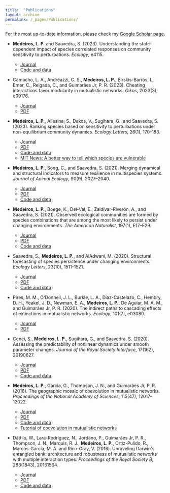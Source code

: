 ```yaml
---
title:  "Publications"
layout: archive
permalink: /_pages/Publications/
---
```


For the most up-to-date information, please check my [Google Scholar page](https://scholar.google.com/citations?hl=en&user=_yaf13EAAAAJ&view_op=list_works&sortby=pubdate).

- **Medeiros, L. P.** and Saavedra, S. (2023). Understanding the state-dependent impact of species correlated responses on community sensitivity to perturbations. *Ecology*, e4115.
    - [Journal](https://esajournals.onlinelibrary.wiley.com/doi/abs/10.1002/ecy.4115)
    - [Code and data](https://github.com/lucaspdmedeiros/species-correlated-responses)

- Camacho, L. A., Andreazzi, C. S., **Medeiros, L. P.**, Birskis-Barros, I., Emer, C., Reigada, C., and Guimarães Jr, P. R. (2023). Cheating interactions favor modularity in mutualistic networks. *Oikos*, 2023(3), e09176.
    - [Journal](https://onlinelibrary.wiley.com/doi/abs/10.1111/oik.09176)
    - [PDF](https://lucaspdmedeiros.github.io/files/Camacho_etal_2023_Oikos.pdf)

- **Medeiros, L. P.**, Allesina, S., Dakos, V., Sugihara, G., and Saavedra, S. (2023). Ranking species based on sensitivity to perturbations under non-equilibrium community dynamics. *Ecology Letters*, 26(1), 170-183.
    - [Journal](https://onlinelibrary.wiley.com/doi/10.1111/ele.14131)
    - [PDF](https://lucaspdmedeiros.github.io/files/Medeiros_etal_2023_EcolLett.pdf)
    - [Code and data](https://github.com/lucaspdmedeiros/ranking-species-sensitivity)
    - [MIT News: A better way to tell which species are vulnerable](https://news.mit.edu/2022/species-vulnerable-climate-change-1031)

- **Medeiros, L. P.**, Song, C., and Saavedra, S. (2021). Merging dynamical and structural indicators to measure resilience in multispecies systems. *Journal of Animal Ecology*, 90(9), 2027–2040.
    - [Journal](https://besjournals.onlinelibrary.wiley.com/doi/abs/10.1111/1365-2656.13421)
    - [PDF](https://lucaspdmedeiros.github.io/files/Medeiros_etal_2021_JAnimEcol.pdf)
    - [Code and data](https://github.com/lucaspdmedeiros/merging-resilience-indicators)

- **Medeiros, L. P.**, Boege, K., Del-Val, E., Zaldívar-Riverón, A., and Saavedra, S. (2021). Observed ecological communities are formed by species combinations that are among the most likely to persist under changing environments. *The American Naturalist*, 197(1), E17–E29.
    - [Journal](https://www.journals.uchicago.edu/doi/full/10.1086/711663)
    - [PDF](https://lucaspdmedeiros.github.io/files/Medeiros_etal_2021_AmNat.pdf)
    - [Code and data](https://github.com/lucaspdmedeiros/probable-combinations)

- Saavedra, S., **Medeiros, L. P.**, and AlAdwani, M. (2020). Structural forecasting of species persistence under changing environments. *Ecology Letters*, 23(10), 1511-1521.
    - [Journal](https://onlinelibrary.wiley.com/doi/full/10.1111/ele.13582)
    - [PDF](https://lucaspdmedeiros.github.io/files/Saavedra_etal_2020_EcolLett.pdf)
    - [Code and data](https://github.com/MITEcology/ELE_Saavedra_etal_2020)

- Pires, M. M., O'Donnell, J. L., Burkle, L. A., Diaz-Castelazo, C., Hembry, D. H., Yeakel, J. D., Newman, E. A., **Medeiros, L. P.**, De Aguiar, M. A. M., and Guimarães Jr, P. R. (2020). The indirect paths to cascading effects of extinctions in mutualistic networks. *Ecology*, 101(7), e03080.
    - [Journal](https://esajournals.onlinelibrary.wiley.com/doi/full/10.1002/ecy.3080)
    - [PDF](https://lucaspdmedeiros.github.io/files/Pires_etal_2020_Ecology.pdf)

- Cenci, S., **Medeiros, L. P.**, Sugihara, G., and Saavedra, S. (2020). Assessing the predictability of nonlinear dynamics under smooth parameter changes. *Journal of the Royal Society Interface*, 17(162), 20190627.
    - [Journal](https://royalsocietypublishing.org/doi/full/10.1098/rsif.2019.0627)
    - [PDF](https://lucaspdmedeiros.github.io/files/Cenci_etal_2020_JRSocInterface.pdf)
    - [Code and data](https://github.com/MITEcology/JRSI-Cenci-Medeiros-Sugihara-Saavedra-2019)

- **Medeiros, L. P.**, Garcia, G., Thompson, J. N., and Guimarães Jr, P. R. (2018). The geographic mosaic of coevolution in mutualistic networks. *Proceedings of the National Academy of Sciences*, 115(47), 12017-12022.
    - [Journal](https://www.pnas.org/content/115/47/12017)
    - [PDF](https://lucaspdmedeiros.github.io/files/Medeiros_etal_2018_PNAS.pdf)
    - [Code and data](https://github.com/wgar84/spatial_coevo_mutnet)
    - [Tutorial of coevolution in mutualistic networks](https://github.com/lucaspdmedeiros/coevo_mut_net_tutorial)

- Dáttilo, W., Lara-Rodríguez, N., Jordano, P., Guimarães Jr, P. R., Thompson, J. N., Marquis, R. J., **Medeiros, L. P.**, Ortiz-Pulido, R., Marcos-García, M. A. and Rico-Gray, V. (2016). Unraveling Darwin's entangled bank: architecture and robustness of mutualistic networks with multiple interaction types. *Proceedings of the Royal Society B*, 283(1843), 20161564.
    - [Journal](https://royalsocietypublishing.org/doi/full/10.1098/rspb.2016.1564)
    - [PDF](https://lucaspdmedeiros.github.io/files/Dattilo_etal_2016_ProcRSocB.pdf)
    - [Code and data](https://github.com/lucaspdmedeiros/multi-network_core_removal)
